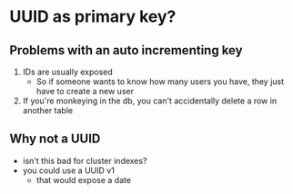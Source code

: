 # UUID as primary key?

## Problems with an auto incrementing key

1. IDs are usually exposed
    - So if someone wants to know how many users you have, they just have to create a new user
2. If you're monkeying in the db, you can't accidentally delete a row in another table

## Why not a UUID

-   isn't this bad for cluster indexes?
-   you could use a UUID v1
    -   that would expose a date
